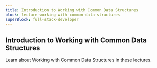 ```yaml
---
title: Introduction to Working with Common Data Structures
block: lecture-working-with-common-data-structures
superBlock: full-stack-developer
---
```


## Introduction to Working with Common Data Structures

Learn about Working with Common Data Structures in these lectures.
